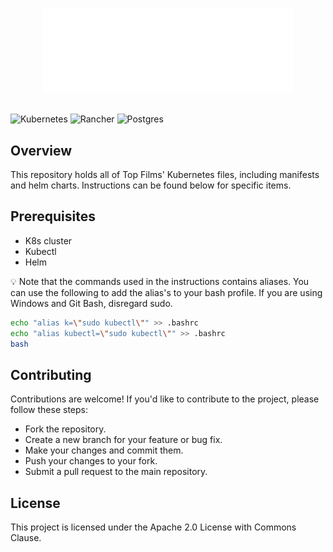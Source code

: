 <p align="center">
  <img src="https://raw.githubusercontent.com/Top-Films/assets/main/png/top-films-logo-white-transparent.png" width="400" alt="logo"/>
  <br><br>
</p>

![Kubernetes](https://img.shields.io/badge/kubernetes-%23326ce5.svg?style=for-the-badge&logo=kubernetes&logoColor=white)
![Rancher](https://img.shields.io/badge/Rancher-0075A8?style=for-the-badg&logo=rancher)
![Postgres](https://img.shields.io/badge/PostgreSQL-316192?style=for-the-badge&logo=postgresql&logoColor=white)

## Overview
This repository holds all of Top Films' Kubernetes files, including manifests and helm charts. Instructions can be found below for specific items.

## Prerequisites
- K8s cluster
- Kubectl
- Helm

💡 Note that the commands used in the instructions contains aliases. You can use the following to add the alias's to your bash profile. If you are using Windows and Git Bash, disregard sudo.

```bash
echo "alias k=\"sudo kubectl\"" >> .bashrc
echo "alias kubectl=\"sudo kubectl\"" >> .bashrc
bash
```

## Contributing
Contributions are welcome! If you'd like to contribute to the project, please follow these steps:

- Fork the repository.
- Create a new branch for your feature or bug fix.
- Make your changes and commit them.
- Push your changes to your fork.
- Submit a pull request to the main repository.

## License
This project is licensed under the Apache 2.0 License with Commons Clause.

